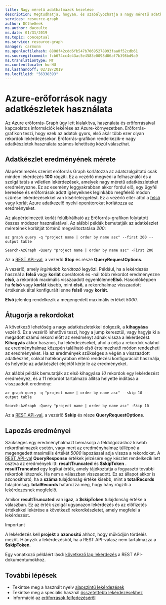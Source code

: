 ```yaml
---
title: Nagy méretű adathalmazok kezelése
description: Megtudhatja, hogyan, és szabályozhatja a nagy méretű adatkészleteket az Azure-erőforrás Graph használata során.
services: resource-graph
author: DCtheGeek
ms.author: dacoulte
ms.date: 01/31/2019
ms.topic: conceptual
ms.service: resource-graph
manager: carmonm
ms.openlocfilehash: 8808f42cdd6fb547b70695278993faa0f52cdb61
ms.sourcegitcommit: fcb674cc4e43ac5e4583e0098d06af7b398bd9a9
ms.translationtype: MT
ms.contentlocale: hu-HU
ms.lasthandoff: 02/18/2019
ms.locfileid: "56338393"
---
```

# <a name="working-with-large-azure-resource-data-sets"></a>Azure-erőforrások nagy adatkészletek használata

Az Azure erőforrás-Graph úgy lett kialakítva, használata és erőforrásaival kapcsolatos információk lekérése az Azure-környezetben. Erőforrás-grafikon teszi, hogy ezek az adatok gyors, első akár több ezer olyan rekordok lekérdezésekor. Erőforrás-grafikon rendelkezik-e nagy adatkészletek használata számos lehetőség közül választhat.

## <a name="data-set-result-size"></a>Adatkészlet eredményének mérete

Alapértelmezés szerint erőforrás Graph korlátozza az adatszolgáltató csak minden lekérdezés **100** rögzíti. Ez a vezérlő megvédi a felhasználói és a szolgáltatás a véletlen lekérdezések, amelyek nagy méretű adatkészleteket eredményezne. Ez az esemény leggyakrabban akkor fordul elő, egy ügyfél keresése és erőforrások adott igényeiknek leginkább megfelelő módon szűrése lekérdezésekkel van kísérletezgetést. Ez a vezérlő eltér attól a [felső](/azure/kusto/query/topoperator) vagy [korlát](/azure/kusto/query/limitoperator) Azure adatkezelő nyelvi operátorokat korlátozza az eredményeket.

Az alapértelmezett korlát felülbírálható az Erőforrás-grafikon folytatott összes módszer használatával. Az alábbi példák bemutatják az adatkészlet méretének korlátját történő megváltoztatása _200_:

```azurecli-interactive
az graph query -q "project name | order by name asc" --first 200 --output table
```

```azurepowershell-interactive
Search-AzGraph -Query "project name | order by name asc" -First 200
```

Az a [REST API-val](/rest/api/azureresourcegraph/resources/resources), a vezérlő **$top** és része **QueryRequestOptions**.

A vezérlő, amely _leginkább korlátozó_ legyőzi. Például, ha a lekérdezés használ a **felső** vagy **korlát** operátorok és -nál több rekordot eredményezne **első**, a rekordok maximális visszaadott egyenlőlenne**Első**. Hasonlóképpen ha **felső** vagy **korlát** kisebb, mint **első**, a rekordhalmaz visszaadott értékének által konfigurált lenne **felső** vagy **korlát**.

**Első** jelenleg rendelkezik a megengedett maximális értékét _5000_.

## <a name="skipping-records"></a>Átugorja a rekordokat

A következő lehetőség a nagy adatkészletekkel dolgozik, a **kihagyása** vezérlő. Ez a vezérlő lehetővé teszi, hogy a jump keresztül, vagy hagyja ki a megadott számú rekord előtt az eredményt adnak vissza a lekérdezést. **Kihagyás** akkor hasznos, ha lekérdezéseket, ahol a célja a rekordok valahol az eredményhalmaz közepén található első értelmezhető módon rendezheti az eredményeket. Ha az eredmények szükséges a végén a visszaadott adatkészlet, sokkal hatékonyabban eltérő rendezési konfigurációt használja, és helyette az adatkészlet elejétől kérje le az eredményeket.

Az alábbi példák bemutatják az első kihagyása _10_ rekordok egy lekérdezést eredményez, és a 11 rekordot tartalmazó állítsa helyette indítása a visszaadott eredmény:

```azurecli-interactive
az graph query -q "project name | order by name asc" --skip 10 --output table
```

```azurepowershell-interactive
Search-AzGraph -Query "project name | order by name asc" -Skip 10
```

Az a [REST API-val](/rest/api/azureresourcegraph/resources/resources), a vezérlő **$skip** és része **QueryRequestOptions**.

## <a name="paging-results"></a>Lapozás eredményei

Szükséges egy eredményhalmazt bemásolja a feldolgozáshoz kisebb rekordhalmazok esetén, vagy mert az eredményhalmaz túllépné a megengedett maximális értékét _5000_ lapozással adja vissza a rekordokat. A [REST API-val](/rest/api/azureresourcegraph/resources/resources) **QueryResponse** értékek jelzésére egy készlet rendelkezik lett osztva az eredmények itt: **resultTruncated** és **$skipToken** .
**resultTruncated** egy logikai érték, amely tájékoztatja a fogyasztó további rekordok léteznek. Ha nem a válaszban visszaadott. Ez az állapot akkor is azonosítható, ha a **száma** tulajdonság értéke kisebb, mint a **totalRecords** tulajdonság. **totalRecords** határozza meg, hogy hány rögzíti a lekérdezésnek megfelelő.

Amikor **resultTruncated** van **igaz**, a **$skipToken** tulajdonság értéke a válaszban. Ez az érték szolgál ugyanazon lekérdezés és az előfizetés értékekkel lekérése a következő rekordkészletet, amely megfelel a lekérdezést.

> [!IMPORTANT]
> A lekérdezés kell **projekt** a **azonosító** ahhoz, hogy működjön tördelés mezőt. Hiányzik a lekérdezésből, ha a REST API-válasz nem tartalmazza a **$skipToken**.

Egy vonatkozó példáért lásd: [következő lap lekérdezés](/rest/api/azureresourcegraph/resources/resources#next_page_query) a REST API-dokumentumokhoz.

## <a name="next-steps"></a>További lépések

- Tekintse meg a használt nyelv [alapszintű lekérdezések](../samples/starter.md)
- Tekintse meg a speciális használ [összetettebb lekérdezésekhez](../samples/advanced.md)
- Információ az [erőforrások felfedezéséről](explore-resources.md)